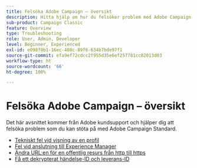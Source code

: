 ```yaml
---
title: Felsöka Adobe Campaign – översikt
description: Hitta hjälp om hur du felsöker problem med Adobe Campaign.
sub-product: Campaign Classic
feature: Overview
type: Troubleshooting
role: User, Admin, Developer
level: Beginner, Experienced
exl-id: e098f0b1-16ec-408c-89f6-634b7bde97f1
source-git-commit: efa9ef72cdcc2f955d35e6ef257781cc02013d03
workflow-type: ht
source-wordcount: '66'
ht-degree: 100%

---
```


# Felsöka Adobe Campaign – översikt

Det här avsnittet kommer från Adobe kundsupport och hjälper dig att felsöka problem som du kan stöta på med Adobe Campaign Standard.

* [Tekniskt fel vid visning av en profil](/help/troubleshoot/technical-error-while-viewing-profile.md)
* [Fel vid anslutning till Experience Manager](/help/troubleshoot/error-aem-connection.md)
* [Ändra URL:en för en offentlig resurs från http till https](/help/troubleshoot/change-public-resource-url.md)
* [Få ett dekrypterat händelse-ID och leverans-ID](/help/troubleshoot/decrypted-eventid-and-deliveryid.md)

